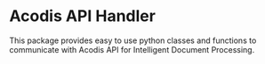 # Acodis API Handler
This package provides easy to use python classes and functions to communicate with Acodis API for Intelligent Document Processing.